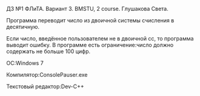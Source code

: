 ДЗ №1 ФЛиТА. Вариант 3. BMSTU, 2 course.
Глушакова Света.

Программа переводит число из двоичной системы счисления в десятичную.

Если число, введённое пользователем не в двоичной сс, то программа выводит ошибку.
В программе есть ограничение:число должно содержать не больше 100 цифр.

OC:Windows 7

Компилятор:ConsolePauser.exe

Текстовый редактор:Dev-C++
